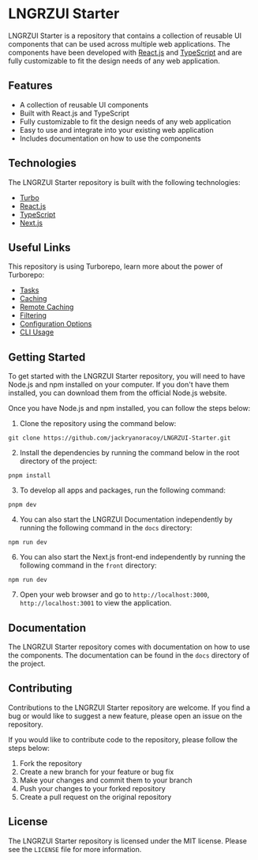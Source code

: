 # LNGRZUI Starter

LNGRZUI Starter is a repository that contains a collection of reusable UI components that can be used across multiple web applications. The components have been developed with [React.js](https://reactjs.org/) and [TypeScript](https://www.typescriptlang.org/) and are fully customizable to fit the design needs of any web application.

## Features

- A collection of reusable UI components
- Built with React.js and TypeScript
- Fully customizable to fit the design needs of any web application
- Easy to use and integrate into your existing web application
- Includes documentation on how to use the components

## Technologies

The LNGRZUI Starter repository is built with the following technologies:

- [Turbo](https://turbo.build/)
- [React.js](https://reactjs.org/)
- [TypeScript](https://www.typescriptlang.org/)
- [Next.js](https://nextjs.org/)

## Useful Links

This repository is using Turborepo, learn more about the power of Turborepo:

- [Tasks](https://turbo.build/repo/docs/core-concepts/monorepos/running-tasks)
- [Caching](https://turbo.build/repo/docs/core-concepts/caching)
- [Remote Caching](https://turbo.build/repo/docs/core-concepts/remote-caching)
- [Filtering](https://turbo.build/repo/docs/core-concepts/monorepos/filtering)
- [Configuration Options](https://turbo.build/repo/docs/reference/configuration)
- [CLI Usage](https://turbo.build/repo/docs/reference/command-line-reference)

## Getting Started

To get started with the LNGRZUI Starter repository, you will need to have Node.js and npm installed on your computer. If you don't have them installed, you can download them from the official Node.js website.

Once you have Node.js and npm installed, you can follow the steps below:

1. Clone the repository using the command below:

```
git clone https://github.com/jackryanoracoy/LNGRZUI-Starter.git
```

2. Install the dependencies by running the command below in the root directory of the project:

```
pnpm install
```

3. To develop all apps and packages, run the following command:

```
pnpm dev
```

4. You can also start the LNGRZUI Documentation independently by running the following command in the `docs` directory:

```
npm run dev
```

6. You can also start the Next.js front-end independently by running the following command in the `front` directory:

```
npm run dev
```

7. Open your web browser and go to `http://localhost:3000`, `http://localhost:3001` to view the application.

## Documentation

The LNGRZUI Starter repository comes with documentation on how to use the components. The documentation can be found in the `docs` directory of the project.

## Contributing

Contributions to the LNGRZUI Starter repository are welcome. If you find a bug or would like to suggest a new feature, please open an issue on the repository.

If you would like to contribute code to the repository, please follow the steps below:

1. Fork the repository
2. Create a new branch for your feature or bug fix
3. Make your changes and commit them to your branch
4. Push your changes to your forked repository
5. Create a pull request on the original repository

## License

The LNGRZUI Starter repository is licensed under the MIT license. Please see the `LICENSE` file for more information.
